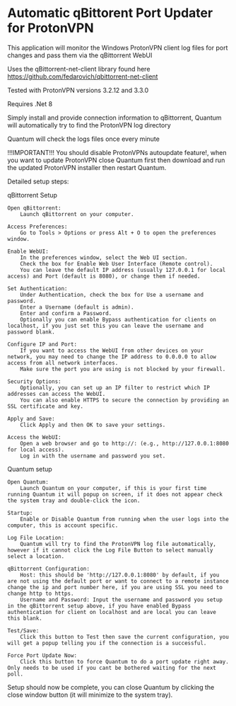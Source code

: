# Automatic qBittorent Port Updater for ProtonVPN

This application will monitor the Windows ProtonVPN client log files for port changes and pass them via the qBittorrent WebUI

Uses the qBittorrent-net-client library found here
https://github.com/fedarovich/qbittorrent-net-client

Tested with ProtonVPN versions 3.2.12 and 3.3.0

Requires .Net 8

Simply install and provide connection information to qBittorrent, Quantum will automatically try to find the ProtonVPN log directory

Quantum will check the logs files once every minute

!!!IMPORTANT!!!
You should disable ProtonVPNs autoupdate feature!, when you want to update ProtonVPN close Quantum first then download and run the updated ProtonVPN installer then restart Quantum.
	
Detailed setup steps:

qBittorrent Setup

	Open qBittorrent:
		Launch qBittorrent on your computer.
 
	Access Preferences:
		Go to Tools > Options or press Alt + O to open the preferences window.

	Enable WebUI:
		In the preferences window, select the Web UI section.
		Check the box for Enable Web User Interface (Remote control).
		You can leave the default IP address (usually 127.0.0.1 for local access) and Port (default is 8080), or change them if needed.

	Set Authentication:
		Under Authentication, check the box for Use a username and password.
		Enter a Username (default is admin).
		Enter and confirm a Password.
		Optionally you can enable Bypass authentication for clients on localhost, if you just set this you can leave the username and password blank.

	Configure IP and Port:
		If you want to access the WebUI from other devices on your network, you may need to change the IP address to 0.0.0.0 to allow access from all network interfaces.
		Make sure the port you are using is not blocked by your firewall.

	Security Options:
		Optionally, you can set up an IP filter to restrict which IP addresses can access the WebUI.
		You can also enable HTTPS to secure the connection by providing an SSL certificate and key.

	Apply and Save:
		Click Apply and then OK to save your settings.

	Access the WebUI:
		Open a web browser and go to http://: (e.g., http://127.0.0.1:8080 for local access).
		Log in with the username and password you set.
	
Quantum setup

	Open Quantum:
		Launch Quantum on your computer, if this is your first time running Quantum it will popup on screen, if it does not appear check the system tray and double-click the icon.
		
	Startup:
		Enable or Disable Quantum from running when the user logs into the computer, this is account specific.
		
	Log File Location:
		Quantum will try to find the ProtonVPN log file automatically, however if it cannot click the Log File Button to select manually select a location.
		
	qBittorrent Configuration:
		Host: this should be 'http://127.0.0.1:8080' by default, if you are not using the default port or want to connect to a remote instance change the ip and port number here, if you are using SSL you need to change http to https.
		Username and Password: Input the username and password you setup in the qBittorrent setup above, if you have enabled Bypass authentication for client on localhost and are local you can leave this blank.
		
	Test/Save:
		Click this button to Test then save the current configuration, you will get a popup telling you if the connection is a successful.
		
	Force Port Update Now:
		Click this button to force Quantum to do a port update right away. Only needs to be used if you cant be bothered waiting for the next poll.
		
Setup should now be complete, you can close Quantum by clicking the close window button (it will minimize to the system tray).